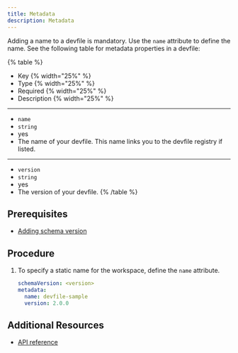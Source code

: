 ```yaml
---
title: Metadata
description: Metadata
---
```


Adding a name to a devfile is mandatory. Use the `name` attribute to
define the name. See the following table for metadata properties in a
devfile:

{% table %}
- Key {% width="25%" %}
- Type {% width="25%" %}
- Required {% width="25%" %}
- Description {% width="25%" %}
---
- `name`
- `string`
- yes
- The name of your devfile. This name
links you to the devfile registry if listed.
---
- `version`
- `string`
- yes
- The version of your devfile.
{% /table %}

## Prerequisites

- [Adding schema version](./versions)

## Procedure

1. To specify a static name for the workspace, define the `name`
    attribute.

    ```yaml {% title="Adding a static name" filename="devfile.yaml" %}
    schemaVersion: <version>
    metadata:
      name: devfile-sample
      version: 2.0.0
    ```

## Additional Resources

- [API reference](./devfile-schema)
